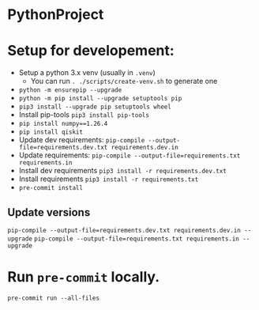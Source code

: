 # PythonProject

# Setup for developement:

- Setup a python 3.x venv (usually in `.venv`)
  - You can run `. ./scripts/create-venv.sh` to generate one
- `python -m ensurepip --upgrade`
- `python -m pip install --upgrade setuptools pip`
- `pip3 install --upgrade pip setuptools wheel`
- Install pip-tools `pip3 install pip-tools`
- `pip install numpy==1.26.4`
- `pip install qiskit`
- Update dev requirements: `pip-compile --output-file=requirements.dev.txt requirements.dev.in`
- Update requirements: `pip-compile --output-file=requirements.txt requirements.in`
- Install dev requirements `pip3 install -r requirements.dev.txt`
- Install requirements `pip3 install -r requirements.txt`
- `pre-commit install`

## Update versions

`pip-compile --output-file=requirements.dev.txt requirements.dev.in --upgrade`
`pip-compile --output-file=requirements.txt requirements.in --upgrade`

# Run `pre-commit` locally.

`pre-commit run --all-files`
